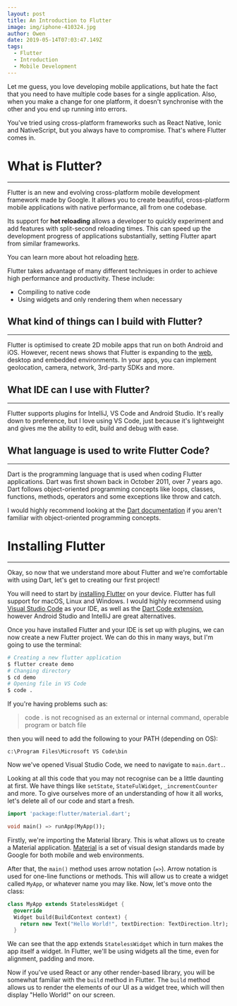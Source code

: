 ```yaml
---
layout: post
title: An Introduction to Flutter
image: img/iphone-410324.jpg
author: Owen
date: 2019-05-14T07:03:47.149Z
tags: 
  - Flutter
  - Introduction
  - Mobile Development
---
```


Let me guess, you love developing mobile applications, but hate the fact that you need to have multiple code bases for a single application. Also, when you make a change for one platform, it doesn't synchronise with the other and you end up running into errors.

You've tried using cross-platform frameworks such as React Native, Ionic and NativeScript, but you always have to compromise. That's where Flutter comes in.

# What is Flutter?
---
Flutter is an new and evolving cross-platform mobile development framework made by Google. It allows you to create beautiful, cross-platform mobile applications with native performance, all from one codebase.

Its support for **hot reloading** allows a developer to quickly experiment and add features with split-second reloading times. This can speed up the development progress of applications substantially, setting Flutter apart from similar frameworks.

You can learn more about hot reloading [here](https://flutter.dev/docs/development/tools/hot-reload).

Flutter takes advantage of many different techniques in order to achieve high performance and productivity. These include:

- Compiling to native code
- Using widgets and only rendering them when necessary

## What kind of things can I build with Flutter?

---

Flutter is optimised to create 2D mobile apps that run on both Android and iOS. However, recent news shows that Flutter is expanding to the [web](https://medium.com/flutter-io/hummingbird-building-flutter-for-the-web-e687c2a023a8), desktop and embedded environments. In your apps, you can implement geolocation, camera, network, 3rd-party SDKs and more. 

## What IDE can I use with Flutter?
---
Flutter supports plugins for IntelliJ, VS Code and Android Studio. It's really down to preference, but I love using VS Code, just because it's lightweight and gives me the ability to edit, build and debug with ease. 
## What language is used to write Flutter Code?
---
Dart is the programming language that is used when coding Flutter applications. Dart was first shown back in October 2011, over 7 years ago. Dart follows object-oriented programming concepts like loops, classes, functions, methods, operators and some exceptions like throw and catch. 

I would highly recommend looking at the [Dart documentation](https://dart.dev/guides) if you aren't familiar with object-oriented programming concepts.

# Installing Flutter
---
Okay, so now that we understand more about Flutter and we're comfortable with using Dart, let's get to creating our first project!

You will need to start by [installing Flutter](https://flutter.dev/docs/get-started/install) on your device. Flutter has full support for macOS, Linux and Windows. I would highly recommend using [Visual Studio Code](https://code.visualstudio.com/) as your IDE, as well as the [Dart Code extension](https://marketplace.visualstudio.com/items?itemName=Dart-Code.flutter), however Android Studio and IntelliJ are great alternatives.

Once you have installed Flutter and your IDE is set up with plugins, we can now create a new Flutter project. We can do this in many ways, but I'm going to use the terminal:

``` bash
# Creating a new flutter application 
$ flutter create demo
# Changing directory 
$ cd demo
# Opening file in VS Code
$ code .
```
If you're having problems such as: 

> code . is not recognised as an external or internal command, operable program or batch file

then you will need to add the following to your PATH (depending on OS):

`c:\Program Files\Microsoft VS Code\bin`

Now we've opened Visual Studio Code, we need to navigate to `main.dart.`.

Looking at all this code that you may not recognise can be a little daunting at first. We have things like `setState`, `StateFulWidget`, `_incrementCounter` and more. To give ourselves more of an understanding of how it all works, let's delete all of our code and start a fresh. 

```dart
import 'package:flutter/material.dart';

void main() => runApp(MyApp());
```
Firstly, we're importing the Material library. This is what allows us to create a Material application. [Material](https://material.io/) is a set of visual design standards made by Google for both mobile and web environments.

After that, the `main()` method uses arrow notation (`=>`). Arrow notation is used for one-line functions or methods. This will allow us to create a widget called `MyApp`, or whatever name you may like. Now, let's move onto the class:

```dart
class MyApp extends StatelessWidget {
  @override
  Widget build(BuildContext context) {
    return new Text("Hello World!", textDirection: TextDirection.ltr);
  }
```
We can see that the app extends `StatelessWidget` which in turn makes the app itself a widget. In Flutter, we'll be using widgets all the time, even for alignment, padding and more.

Now if you've used React or any other render-based library, you will be somewhat familiar with the `build` method in Flutter. The `build` method allows us to render the elements of our UI as a widget tree, which will then display "Hello World!" on our screen.
